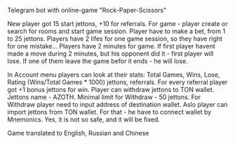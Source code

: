 Telegram bot with online-game "Rock-Paper-Scissors"

New player got 15 start jettons, +10 for referrals. For game - player create or search for rooms and start game session. 
Player have to make a bet, from 1 to 25 jettons. Players have 2 lifes for one game session, so they have right for one mistake...
Players have 2 minutes for game. If first player havent made a move during 2 minutes, but his opponent did it - first player will lose. 
If one of them leave the game befor it ends - he will lose. 

In Account menu players can look at their stats: Total Games, Wins, Lose, Rating (Wins/Total Games * 1000) jettons, referrals.
For every referral player got +1 bonus jettons for win. Player can withdraw jettons to TON wallet. Jettons name - AZOTH. 
Minimal limit for Withdraw - 50 jettons. For Withdraw player need to input address of destination wallet.
Aslo player can import jettons from TON wallet. For that - he have to connect wallet by Mnemonics. Yes, it is not so safe, and it will be fixed. 

Game translated to English, Russian and Chinese
